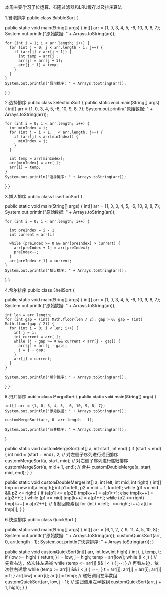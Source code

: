 本周主要学习了位运算、布隆过滤器和LRU缓存以及排序算法

1.冒泡排序
public class BubbleSort {

  public static void main(String[] args) {
    int[] arr = {1, 0, 3, 4, 5, -6, 10, 9, 8, 7};
    System.out.println("原始数据: " + Arrays.toString(arr));

    for (int i = 1; i < arr.length; i++) {
      for (int j = 0; j < arr.length - i; j++) {
        if (arr[j] > arr[j + 1]) {
          int temp = arr[j];
          arr[j] = arr[j + 1];
          arr[j + 1] = temp;
        }
      }
    }
    System.out.println("冒泡排序: " + Arrays.toString(arr));
  }
}


2.选择排序
public class SelectionSort {
  public static void main(String[] args) {
    int[] arr = {1, 0, 3, 4, 5, -6, 10, 9, 8, 7};
    System.out.println("原始数据: " + Arrays.toString(arr));

    for (int i = 0; i < arr.length; i++) {
      int minIndex = i;
      for (int j = i + 1; j < arr.length; j++) {
        if (arr[j] < arr[minIndex]) {
          minIndex = j;
        }
      }

      int temp = arr[minIndex];
      arr[minIndex] = arr[i];
      arr[i] = temp;
    }
    System.out.println("选择排序: " + Arrays.toString(arr));
  }
}

3.插入排序
public class InsertionSort {

  public static void main(String[] args) {
    int[] arr = {1, 0, 3, 4, 5, -6, 10, 9, 8, 7};
    System.out.println("原始数据: " + Arrays.toString(arr));

    for (int i = 0; i < arr.length; i++) {

      int preIndex = i - 1;
      int current = arr[i];

      while (preIndex >= 0 && arr[preIndex] > current) {
        arr[preIndex + 1] = arr[preIndex];
        preIndex--;
      }
      arr[preIndex + 1] = current;
    }
    System.out.println("插入排序: " + Arrays.toString(arr));
  }
}

4.希尔排序
public class ShellSort {

  public static void main(String[] args) {
    int[] arr = {1, 0, 3, 4, 5, -6, 10, 9, 8, 7};
    System.out.println("原始数据: " + Arrays.toString(arr));

    int len = arr.length;
    for (int gap = (int) Math.floor(len / 2); gap > 0; gap = (int) Math.floor(gap / 2)) {
      for (int i = 0; i < len; i++) {
        int j = i;
        int current = arr[i];
        while (j - gap >= 0 && current < arr[j - gap]) {
          arr[j] = arr[j - gap];
          j = j - gap;
        }
        arr[j] = current;
      }
    }

    System.out.println("希尔排序: " + Arrays.toString(arr));
  }
}


5.归并排序
public class MergeSort {
  public static void main(String[] args) {

    int[] arr = {1, 0, 3, 4, 5, -6, 10, 9, 8, 7};
    System.out.println("原始数据: " + Arrays.toString(arr));

    customMergeSort(arr, 0, arr.length - 1);

    System.out.println("归并排序: " + Arrays.toString(arr));
  }

  public static void customMergeSort(int[] a, int start, int end) {
    if (start < end) {
      int mid = (start + end) / 2;
      // 对左侧子序列进行递归排序
      customMergeSort(a, start, mid);
      // 对右侧子序列进行递归排序
      customMergeSort(a, mid + 1, end);
      // 合并
      customDoubleMerge(a, start, mid, end);
    }
  }

  public static void customDoubleMerge(int[] a, int left, int mid, int right) {
    int[] tmp = new int[a.length];
    int p1 = left, p2 = mid + 1, k = left;
    while (p1 <= mid && p2 <= right) {
      if (a[p1] <= a[p2]) tmp[k++] = a[p1++];
      else tmp[k++] = a[p2++];
    }
    while (p1 <= mid) tmp[k++] = a[p1++];
    while (p2 <= right) tmp[k++] = a[p2++];
    // 复制回原素组
    for (int i = left; i <= right; i++) a[i] = tmp[i];
  }
}


6.快速排序
public class QuickSort {

  public static void main(String[] args) {
    int[] arr = {6, 1, 2, 7, 9, 11, 4, 5, 10, 8};
    System.out.println("原始数据: " + Arrays.toString(arr));
    customQuickSort(arr, 0, arr.length - 1);
    System.out.println("快速排序: " + Arrays.toString(arr));
  }

  public static void customQuickSort(int[] arr, int low, int high) {
    int i, j, temp, t;
    if (low >= high) {
      return;
    }
    i = low;
    j = high;
    temp = arr[low];
    while (i < j) {
      // 先看右边，依次往左递减
      while (temp <= arr[j] && i < j) {
        j--;
      }
      // 再看左边，依次往右递增
      while (temp >= arr[i] && i < j) {
        i++;
      }
      t = arr[j];
      arr[j] = arr[i];
      arr[i] = t;
    }
    arr[low] = arr[i];
    arr[i] = temp;
    // 递归调用左半数组
    customQuickSort(arr, low, j - 1);
    // 递归调用左半数组
    customQuickSort(arr, j + 1, high);
  }
}


